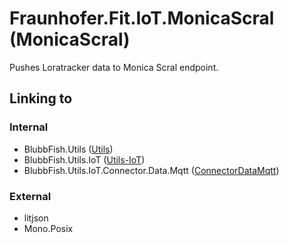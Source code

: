 # Fraunhofer.Fit.IoT.MonicaScral (MonicaScral)
Pushes Loratracker data to Monica Scral endpoint. 

## Linking to
### Internal
* BlubbFish.Utils ([Utils](http://git.blubbfish.net/vs_utils/Utils))
* BlubbFish.Utils.IoT ([Utils-IoT](http://git.blubbfish.net/vs_utils/Utils-IoT))
* BlubbFish.Utils.IoT.Connector.Data.Mqtt ([ConnectorDataMqtt](http://git.blubbfish.net/vs_utils/ConnectorDataMqtt))

### External
* litjson
* Mono.Posix